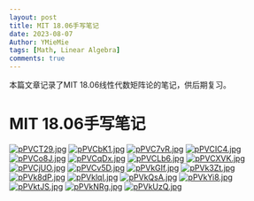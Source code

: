 ```yaml
---
layout: post
title: MIT 18.06手写笔记
date: 2023-08-07
Author: YMieMie
tags: [Math, Linear Algebra]
comments: true
---
```


本篇文章记录了MIT 18.06线性代数矩阵论的笔记，供后期复习。

# MIT 18.06手写笔记

[![pPVCT29.jpg](https://s1.ax1x.com/2023/08/07/pPVCT29.jpg)](https://imgse.com/i/pPVCT29)
[![pPVCbK1.jpg](https://s1.ax1x.com/2023/08/07/pPVCbK1.jpg)](https://imgse.com/i/pPVCbK1)
[![pPVC7vR.jpg](https://s1.ax1x.com/2023/08/07/pPVC7vR.jpg)](https://imgse.com/i/pPVC7vR)
[![pPVCIC4.jpg](https://s1.ax1x.com/2023/08/07/pPVCIC4.jpg)](https://imgse.com/i/pPVCIC4)
[![pPVCo8J.jpg](https://s1.ax1x.com/2023/08/07/pPVCo8J.jpg)](https://imgse.com/i/pPVCo8J)
[![pPVCqDx.jpg](https://s1.ax1x.com/2023/08/07/pPVCqDx.jpg)](https://imgse.com/i/pPVCqDx)
[![pPVCLb6.jpg](https://s1.ax1x.com/2023/08/07/pPVCLb6.jpg)](https://imgse.com/i/pPVCLb6)
[![pPVCXVK.jpg](https://s1.ax1x.com/2023/08/07/pPVCXVK.jpg)](https://imgse.com/i/pPVCXVK)
[![pPVCjUO.jpg](https://s1.ax1x.com/2023/08/07/pPVCjUO.jpg)](https://imgse.com/i/pPVCjUO)
[![pPVCv5D.jpg](https://s1.ax1x.com/2023/08/07/pPVCv5D.jpg)](https://imgse.com/i/pPVCv5D)
[![pPVkGIf.jpg](https://s1.ax1x.com/2023/08/07/pPVkGIf.jpg)](https://imgse.com/i/pPVkGIf)
[![pPVk3Zt.jpg](https://s1.ax1x.com/2023/08/07/pPVk3Zt.jpg)](https://imgse.com/i/pPVk3Zt)
[![pPVk8dP.jpg](https://s1.ax1x.com/2023/08/07/pPVk8dP.jpg)](https://imgse.com/i/pPVk8dP)
[![pPVklqI.jpg](https://s1.ax1x.com/2023/08/07/pPVklqI.jpg)](https://imgse.com/i/pPVklqI)
[![pPVkQsA.jpg](https://s1.ax1x.com/2023/08/07/pPVkQsA.jpg)](https://imgse.com/i/pPVkQsA)
[![pPVkYi8.jpg](https://s1.ax1x.com/2023/08/07/pPVkYi8.jpg)](https://imgse.com/i/pPVkYi8)
[![pPVktJS.jpg](https://s1.ax1x.com/2023/08/07/pPVktJS.jpg)](https://imgse.com/i/pPVktJS)
[![pPVkNRg.jpg](https://s1.ax1x.com/2023/08/07/pPVkNRg.jpg)](https://imgse.com/i/pPVkNRg)
[![pPVkUzQ.jpg](https://s1.ax1x.com/2023/08/07/pPVkUzQ.jpg)](https://imgse.com/i/pPVkUzQ)